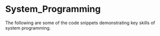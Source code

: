 # System_Programming
The following are some of the code snippets demonstrating key skills of system programming.
